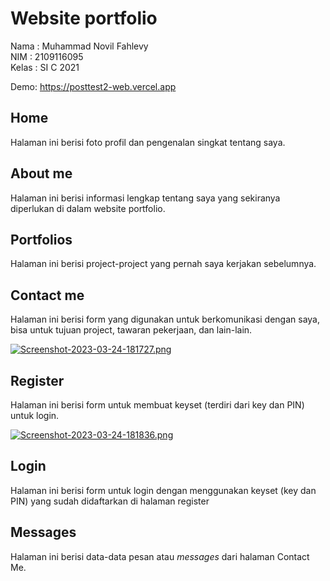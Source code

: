 # Website portfolio
Nama  : Muhammad Novil Fahlevy <br>
NIM   : 2109116095 <br>
Kelas : SI C 2021

Demo: https://posttest2-web.vercel.app

## Home
Halaman ini berisi foto profil dan pengenalan singkat tentang saya.

## About me
Halaman ini berisi informasi lengkap tentang saya yang sekiranya diperlukan di dalam website portfolio.

## Portfolios
Halaman ini berisi project-project yang pernah saya kerjakan sebelumnya.

## Contact me
Halaman ini berisi form yang digunakan untuk berkomunikasi dengan saya, bisa untuk tujuan project, tawaran pekerjaan, dan lain-lain.

[![Screenshot-2023-03-24-181727.png](https://i.postimg.cc/hPYhVwvF/Screenshot-2023-03-24-181727.png)](https://postimg.cc/BXxq0m2N)

## Register
Halaman ini berisi form untuk membuat keyset (terdiri dari key dan PIN) untuk login.

[![Screenshot-2023-03-24-181836.png](https://i.postimg.cc/vZ3yWx34/Screenshot-2023-03-24-181836.png)](https://postimg.cc/K1kCbjXb)

## Login
Halaman ini berisi form untuk login dengan menggunakan keyset (key dan PIN) yang sudah didaftarkan di halaman register

## Messages
Halaman ini berisi data-data pesan atau <i>messages</i> dari halaman Contact Me.